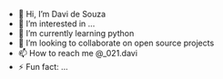 - 👋 Hi, I’m Davi de Souza
- 👀 I’m interested in ...
- 🌱 I’m currently learning python
- 💞️ I’m looking to collaborate on open source projects
- 📫 How to reach me @_021.davi
- ⚡ Fun fact: ...

<!---
Davi-Sz/Davi-Sz is a ✨ special ✨ repository because its `README.md` (this file) appears on your GitHub profile.
You can click the Preview link to take a look at your changes.
--->
